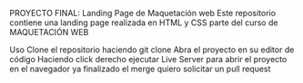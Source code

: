 PROYECTO FINAL: Landing Page de Maquetación web
Este repositorio contiene una landing page realizada en HTML y CSS parte del curso de MAQUETACIÓN WEB 

Uso
Clone el repositorio haciendo git clone 
Abra el proyecto en su editor de código
Haciendo click derecho ejecutar Live Server para abrir el proyecto en el navegador
ya finalizado el merge
quiero solicitar un pull request
